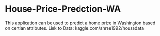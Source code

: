 # House-Price-Predction-WA
This application can be used to predict a home price in Washington based on certian attributes. 
Link to Data: kaggle.com/shree1992/housedata

